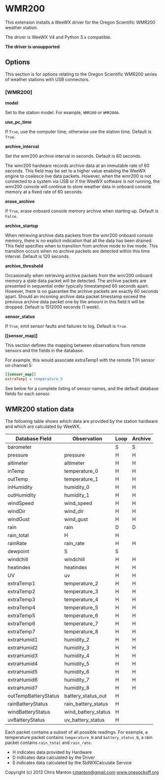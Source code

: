 # WMR200

This extension installs a WeeWX driver for the Oregon Scientific WMR200 weather station.

The driver is WeeWX V4 and Python 3.x compatible.

**The driver is unsupported**

## Options

This section is for options relating to the Oregon Scientific WMR200 series of weather stations with USB connectors.

### [WMR200]

**model**

Set to the station model. For example, `WMR200` or `WMR200A`.

**use_pc_time**

If `True`, use the computer time, otherwise use the station time. Default is `True`.

**archive_interval**

Set the wmr200 archive interval in seconds. Default is 60 seconds.

The wmr200 hardware records archive data at an immutable rate of 60 seconds. This field may be set to a higher value
enabling the WeeWX engine to coalesce live data packets. However, when the wmr200 is not connected to a system via USB
or if the WeeWX software is not running, the wmr200 console will continue to store weather data in onboard console
memory at a fixed rate of 60 seconds.

**erase_archive**

If `True`, erase onboard console memory archive when starting up. Default is `False`.

**archive_startup**

When retrieving archive data packets from the wmr200 onboard console memory, there is no explicit indication that all
the data has been drained. This field specifies when to transition from archive mode to live mode. This transition
occurs when no archive packets are detected within this time interval. Default is 120 seconds.

**archive_threshold**

Occasionally when retrieving archive packets from the wmr200 onboard memory a stale data packet will be detected. The
archive packets are presented in sequential order typically timestamped 60 seconds apart. However, there is no guarantee
the archive packets are exactly 60 seconds apart. Should an incoming archive data packet timestamp exceed the previous
archive data packet one by the amount in this field it will be dropped. Default is 1512000 seconds (1 week).

**sensor_status**

If `True`, emit sensor faults and failures to log. Default is `True`.

**[[sensor_map]]**

This section defines the mapping between observations from remote sensors and the fields in the database.

For example, this would associate extraTemp1 with the remote T/H sensor on channel 5:

```ini
[[sensor_map]]
extraTemp1 = temperature_5
```

See below for a complete listing of sensor names, and the default database fields for each sensor.

## WMR200 station data

The following table shows which data are provided by the station hardware and which are calculated by WeeWX.

| Database Field       | Observation         | Loop | Archive |
|----------------------|---------------------|------|---------|
| barometer            |                     | S    | S       |
| pressure             | pressure            | H    | H       |
| altimeter            | altimeter           | H    | H       |
| inTemp               | temperature_0       | H    | H       |
| outTemp              | temperature_1       | H    | H       |
| inHumidity           | humidity_0          | H    | H       |
| outHumidity          | humidity_1          | H    | H       |
| windSpeed            | wind_speed          | H    | H       |
| windDir              | wind_dir            | H    | H       |
| windGust             | wind_gust           | H    | H       |
| rain                 | rain                | D    | D       |
| rain_total           | H                   | H    |         |
| rainRate             | rain_rate           | H    | H       |
| dewpoint             | S                   | S    |         |
| windchill            | windchill           | H    | H       |
| heatindex            | heatindex           | H    | H       |
| UV                   | uv                  | H    | H       |
| extraTemp1           | temperature_2       | H    | H       |
| extraTemp2           | temperature_3       | H    | H       |
| extraTemp3           | temperature_4       | H    | H       |
| extraTemp4           | temperature_5       | H    | H       |
| extraTemp5           | temperature_6       | H    | H       |
| extraTemp6           | temperature_7       | H    | H       |
| extraTemp7           | temperature_8       | H    | H       |
| extraHumid1          | humidity_2          | H    | H       |
| extraHumid2          | humidity_3          | H    | H       |
| extraHumid3          | humidity_4          | H    | H       |
| extraHumid4          | humidity_5          | H    | H       |
| extraHumid5          | humidity_6          | H    | H       |
| extraHumid6          | humidity_7          | H    | H       |
| extraHumid7          | humidity_8          | H    | H       |
| outTempBatteryStatus | battery_status_out  | H    |         |
| rainBatteryStatus    | rain_battery_status | H    |         |
| windBatteryStatus    | wind_battery_status | H    |         |
| uvBatteryStatus      | uv_battery_status   | H    |         |

Each packet contains a subset of all possible readings. For example, a temperature packet contains `temperature_N`
and `battery_status_N`, a rain packet contains `rain_total` and `rain_rate`.

- H indicates data provided by Hardware
- D indicates data calculated by the Driver
- S indicates data calculated by the StdWXCalculate Service

Copyright (c) 2013 Chris Manton <cmanton@gmail.com>  www.onesockoff.org
